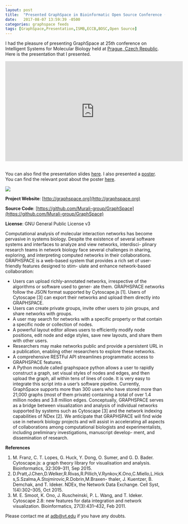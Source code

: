 ```yaml
---
layout: post
title:  "Presented GraphSpace in Bioinformatic Open Source Conference (BOSC) at ISMB/ECCB 2017."
date:   2017-08-07 13:59:39 -0500
categories: graphspace feeds
tags: [GraphSpace,Presentation,ISMB,ECCB,BOSC,Open Source]
---
```

 
I had the pleasure of presenting GraphSpace at 25th conference on Intelligent Systems for Molecular Biology held at [Prague, Czech Republic](https://www.iscb.org/ismbeccb2017). Here is the presentation that I presented. 

<iframe width="560" height="315" src="https://www.youtube.com/embed/knaG9MLn6NA" frameborder="0" allowfullscreen></iframe>
<br><br>

You can also find the presentation slides [here](https://github.com/adbharadwaj/graphspace-bosc-2017/raw/master/2017-07-22-graphspace-bosc-ismb.pdf). I also presented a [poster](https://github.com/adbharadwaj/graphspace-bosc-2017/raw/master/2017-07-22-ismb-bosc-graphspace-poster.pdf). You can find the relevant post about the poster [here](2017-07-22-graphspace-poster-bosc-ismb-prague-2017).

<a href="https://github.com/adbharadwaj/graphspace-bosc-2017/blob/master/2017-07-22-ismb-bosc-graphspace-poster.pdf">
<img src="https://github.com/adbharadwaj/graphspace-bosc-2017/raw/master/2017-07-22-ismb-bosc-graphspace-poster.jpg"/>
</a>


**Project Website**: [http://graphspace.org](http://graphspace.org)

**Source Code**: [https://github.com/Murali-group/GraphSpace](https://github.com/Murali-group/GraphSpace)

**License**: GNU General Public License v3

Computational analysis of molecular interaction networks has become pervasive in systems biology. Despite the existence of several software systems and interfaces to analyze and view networks, interdisci- plinary research teams in network biology face several challenges in sharing, exploring, and interpreting computed networks in their collaborations.
GRAPHSPACE is a web-based system that provides a rich set of user-friendly features designed to stim- ulate and enhance network-based collaboration:
- Users can upload richly-annotated networks, irrespective of the algorithms or software used to gener- ate them. GRAPHSPACE networks follow the JSON format supported by Cytoscape.js [1]. Users of Cytoscape [3] can export their networks and upload them directly into GRAPHSPACE.
- Users can create private groups, invite other users to join groups, and share networks with groups.
- A user may search for networks with a specific property or that contain a specific node or collection
of nodes.
- A powerful layout editor allows users to efficiently modify node positions, edit node and edge styles,
save new layouts, and share them with other users.
- Researchers may make networks public and provide a persistent URL in a publication, enabling other
researchers to explore these networks.
- A comprehensive RESTFul API streamlines programmatic access to GRAPHSPACE features.
- A Python module called graphspace python allows a user to rapidly construct a graph, set visual
styles of nodes and edges, and then upload the graph, all within tens of lines of code. It is very easy
to integrate this script into a user’s software pipeline.
Currently, GraphSpace supports more than 300 users who have stored more than 21,000 graphs (most of
them private) containing a total of over 1.4 million nodes and 3.8 million edges. Conceptually, GRAPHSPACE serves as a bridge between visualization and analysis of individual networks supported by systems such as Cytoscape [3] and the network indexing capabilities of NDex [2]. We anticipate that GRAPHSPACE will find wide use in network biology projects and will assist in accelerating all aspects of collaborations among computational biologists and experimentalists, including preliminary investigations, manuscript develop- ment, and dissemination of research.

**References**

1. M. Franz, C. T. Lopes, G. Huck, Y. Dong, O. Sumer, and G. D. Bader. Cytoscape.js: a graph theory library for visualisation and analysis. Bioinformatics, 32:309–311, Sep 2015.
2. D.Pratt,J.Chen,D.Welker,R.Rivas,R.Pillich,V.Rynkov,K.Ono,C.Miello,L.Hicks,S.Szalma,A.Stojmirovic,R.Dobrin,M.Braxen- thaler, J. Kuentzer, B. Demchak, and T. Ideker. NDEx, the Network Data Exchange. Cell Syst, 1(4):302–305, Oct 2015.
3. M. E. Smoot, K. Ono, J. Ruscheinski, P. L. Wang, and T. Ideker. Cytoscape 2.8: new features for data integration and network visualization. Bioinformatics, 27(3):431–432, Feb 2011.


Please contact me at [adb@vt.edu](adb@vt.edu) if you have any doubts.

